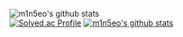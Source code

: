 ![m1n5eo's github stats](https://github-readme-stats.vercel.app/api?username=m1n5eo&theme=darcula&show_icons=true)<br>
[![Solved.ac Profile](http://mazassumnida.wtf/api/v2/generate_badge?boj=skjd1234)](https://solved.ac/skjd1234/)
[![m1n5eo's github stats](https://github-readme-stats.vercel.app/api/top-langs/?username=m1n5eo&theme=default&show_icons=true&hide_border=true&title_color=004386&icon_color=004386&layout=compact)](https://github.com/m1n5eo)
